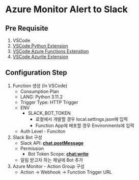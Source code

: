 # Azure Monitor Alert to Slack

## Pre Requisite
1. VSCode
2. [VSCode Python Extension](https://marketplace.visualstudio.com/items?itemName=ms-python.python)
3. [VSCode Azure Functions Extenstion](https://marketplace.visualstudio.com/items?itemName=ms-azuretools.vscode-azurefunctions)
4. [VSCode Azurite Extension](https://marketplace.visualstudio.com/items?itemName=ms-azuretools.vscode-azurefunctions)
## Configuration Step
1. Function 생성 (In VSCode)
    - Consumption Plan
    - LANG: Python 3.11.2
    - Trigger Type: HTTP Trigger
    - ENV
        - SLACK_BOT_TOKEN 
            - 로컬에서 개발할 경우 local.settings.json에 입력
            - Function App에 배포할 경우 Environments에 입력
    - Auth Level - Funciton
2. Slack Bot 구성
    - Slack API: [**chat.postMessage**](https://api.slack.com/methods/chat.postMessage)
    - Permission
        - Bot Token Scope: [**chat:write**](https://api.slack.com/scopes/chat:write)
    - 알림 받고자 하는 채널에 Bot 추가
3. Azure Monitor - Action Group 구성
    - Action -> Webhook -> Function Trigger URL
